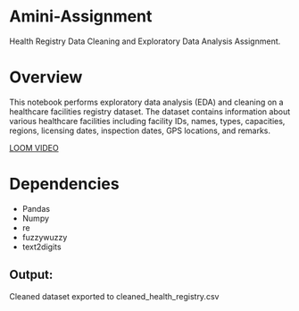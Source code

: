 # Amini-Assignment
Health Registry Data Cleaning and Exploratory Data Analysis Assignment. 

<h1>Overview</h1>  

This notebook performs exploratory data analysis (EDA) and cleaning on a healthcare facilities registry dataset. The dataset contains information about various healthcare facilities including facility IDs, names, types, capacities, regions, licensing dates, inspection dates, GPS locations, and remarks. 

[LOOM VIDEO](https://www.loom.com/share/409b63ec7a1a49ef9396054f60039df7?sid=1cdeae10-dd84-4d41-ad3f-6a8b521997a9)

<h1>Dependencies</h1>

<ul>
  <li>Pandas</li>
  <li>Numpy</li>
  <li>re</li>
  <li>fuzzywuzzy</li>
  <li>text2digits</li>
  
</ul>

<h2>Output:</h2>
Cleaned dataset exported to cleaned_health_registry.csv
